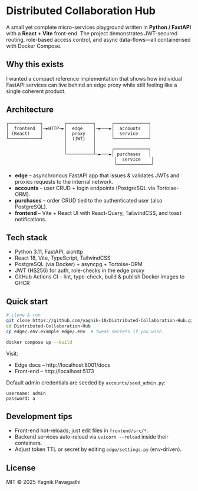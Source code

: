 # Distributed Collaboration Hub

A small yet complete micro-services playground written in **Python / FastAPI** with a **React + Vite** front-end.  The project demonstrates JWT-secured routing, role-based access control, and async data-flows—all containerised with Docker Compose.

## Why this exists
I wanted a compact reference implementation that shows how individual FastAPI services can live behind an edge proxy while still feeling like a single coherent product.

## Architecture
```
┌────────────┐        ┌──────────┐      ┌─────────────┐
│  frontend  │─►HTTP─►│  edge    │─►───►│  accounts   │
│ (React)    │        │  proxy   │      │  service    │
└────────────┘        │  (JWT)   │      └─────────────┘
                      │          │
                      │          │      ┌─────────────┐
                      └──────────┴─►───►│ purchases   │
                                         │  service    │
                                         └─────────────┘
```
* **edge** – asynchronous FastAPI app that issues & validates JWTs and proxies requests to the internal network.
* **accounts** – user CRUD + login endpoints (PostgreSQL via Tortoise-ORM).
* **purchases** – order CRUD tied to the authenticated user (also PostgreSQL).
* **frontend** – Vite + React UI with React-Query, TailwindCSS, and toast notifications.

## Tech stack
* Python 3.11, FastAPI, aiohttp
* React 18, Vite, TypeScript, TailwindCSS
* PostgreSQL (via Docker) + asyncpg + Tortoise-ORM
* JWT (HS256) for auth, role-checks in the edge proxy
* GitHub Actions CI – lint, type-check, build & publish Docker images to GHCR

## Quick start
```bash
# clone & run
git clone https://github.com/yagnik-10/Distributed-Collaboration-Hub.git
cd Distributed-Collaboration-Hub
cp edge/.env.example edge/.env  # tweak secrets if you wish

docker compose up --build
```
Visit:
* Edge docs – http://localhost:8001/docs
* Front-end – http://localhost:5173

Default admin credentials are seeded by `accounts/seed_admin.py`:
```
username: admin
password: a
```

## Development tips
* Front-end hot-reloads; just edit files in `frontend/src/*`.
* Backend services auto-reload via `uvicorn --reload` inside their containers.
* Adjust token TTL or secret by editing `edge/settings.py` (env-driven).

## License
MIT © 2025 Yagnik Pavagadhi
